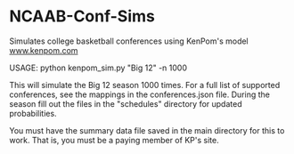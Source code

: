 # NCAAB-Conf-Sims
Simulates college basketball conferences using KenPom's model
www.kenpom.com

USAGE:
python kenpom_sim.py "Big 12" -n 1000

This will simulate the Big 12 season 1000 times. For a full list of supported conferences, see the mappings in 
the conferences.json file. During the season fill out the files in the "schedules" directory for updated probabilities.

You must have the summary data file saved in the main directory for this to work. That is, you must be a paying member of 
KP's site.  

